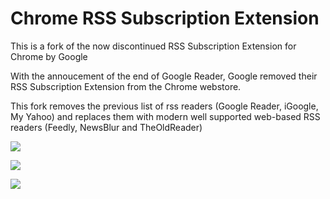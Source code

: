Chrome RSS Subscription Extension
=========

This is a fork of the now discontinued RSS Subscription Extension for Chrome by Google

With the annoucement of the end of Google Reader, 
Google removed their RSS Subscription Extension from the Chrome webstore.

This fork removes the previous list of rss readers (Google Reader, iGoogle, My Yahoo) and replaces them
with modern well supported web-based RSS readers (Feedly, NewsBlur and TheOldReader)

![](https://googledrive.com/host/0B3qPjbk9su5uT0pQdVhVYXVUbEk/images/chrome-rss-hover.png)

![](https://googledrive.com/host/0B3qPjbk9su5uT0pQdVhVYXVUbEk/images/chrome-rss-options.png)

![](https://googledrive.com/host/0B3qPjbk9su5uT0pQdVhVYXVUbEk/images/chrome-rss-save.png)
